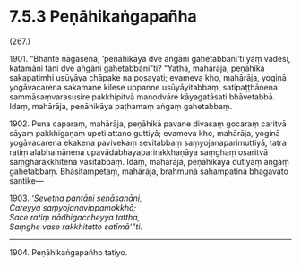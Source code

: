 

# 7.5.3 Peṇāhikaṅgapañha




(267.)

1901\. “Bhante nāgasena, ‘peṇāhikāya dve aṅgāni gahetabbānī’ti yaṃ vadesi, katamāni tāni dve aṅgāni gahetabbānī”ti? “Yathā, mahārāja, peṇāhikā sakapatimhi usūyāya chāpake na posayati; evameva kho, mahārāja, yoginā yogāvacarena sakamane kilese uppanne usūyāyitabbaṃ, satipaṭṭhānena sammāsaṃvarasusire pakkhipitvā manodvāre kāyagatāsati bhāvetabbā. Idaṃ, mahārāja, peṇāhikāya paṭhamaṃ aṅgaṃ gahetabbaṃ.

1902\. Puna caparaṃ, mahārāja, peṇāhikā pavane divasaṃ gocaraṃ caritvā sāyaṃ pakkhigaṇaṃ upeti attano guttiyā; evameva kho, mahārāja, yoginā yogāvacarena ekakena pavivekaṃ sevitabbaṃ saṃyojanaparimuttiyā, tatra ratiṃ alabhamānena upavādabhayaparirakkhaṇāya saṃghaṃ osaritvā saṃgharakkhitena vasitabbaṃ. Idaṃ, mahārāja, peṇāhikāya dutiyaṃ aṅgaṃ gahetabbaṃ. Bhāsitampetaṃ, mahārāja, brahmunā sahampatinā bhagavato santike—

1903\. _‘Sevetha pantāni senāsanāni,_  
_Careyya saṃyojanavippamokkhā;_  
_Sace ratiṃ nādhigaccheyya tattha,_  
_Saṃghe vase rakkhitatto satīmā’”ti._  


---

1904\. Peṇāhikaṅgapañho tatiyo.





